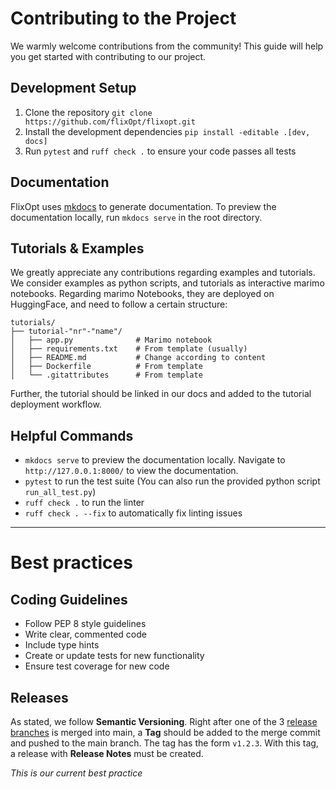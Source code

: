 # Contributing to the Project

We warmly welcome contributions from the community! This guide will help you get started with contributing to our project.

## Development Setup
1. Clone the repository `git clone https://github.com/flixOpt/flixopt.git`
2. Install the development dependencies `pip install -editable .[dev, docs]`
3. Run `pytest` and `ruff check .` to ensure your code passes all tests

## Documentation
FlixOpt uses [mkdocs](https://www.mkdocs.org/) to generate documentation. To preview the documentation locally, run `mkdocs serve` in the root directory.

## Tutorials & Examples
We greatly appreciate any contributions regarding examples and tutorials.
We consider examples as python scripts, and tutorials as interactive marimo notebooks.
Regarding marimo Notebooks, they are deployed on HuggingFace, and need to follow a certain structure:
```
tutorials/
├── tutorial-"nr"-"name"/
│   ├── app.py              # Marimo notebook
│   ├── requirements.txt    # From template (usually)
│   ├── README.md           # Change according to content
│   ├── Dockerfile          # From template
│   └── .gitattributes      # From template
```
Further, the tutorial should be linked in our docs and added to the tutorial deployment workflow.


## Helpful Commands
- `mkdocs serve` to preview the documentation locally. Navigate to `http://127.0.0.1:8000/` to view the documentation.
- `pytest` to run the test suite (You can also run the provided python script `run_all_test.py`)
- `ruff check .` to run the linter
- `ruff check . --fix` to automatically fix linting issues

---
# Best practices

## Coding Guidelines

- Follow PEP 8 style guidelines
- Write clear, commented code
- Include type hints
- Create or update tests for new functionality
- Ensure test coverage for new code

## Releases
As stated, we follow **Semantic Versioning**.
Right after one of the 3 [release branches](#branches) is merged into main, a **Tag** should be added to the merge commit and pushed to the main branch. The tag has the form `v1.2.3`.
With this tag,  a release with **Release Notes** must be created. 

*This is our current best practice*
